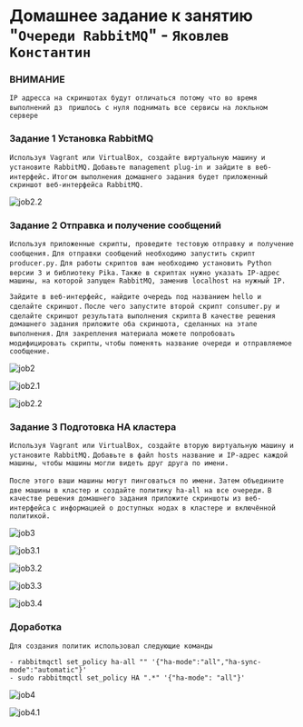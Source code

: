 # Домашнее задание к занятию "`Очереди RabbitMQ`" - `Яковлев Константин`

### ВНИМАНИЕ 

`IP адресса на скриншотах будут отличаться потому что во время выполнений дз `
`пришлось с нуля поднимать все сервисы на локльном сервере`

### Задание 1 Установка RabbitMQ

`Используя Vagrant или VirtualBox, создайте виртуальную машину и установите RabbitMQ.`
`Добавьте management plug-in и зайдите в веб-интерфейс.`
`Итогом выполнения домашнего задания будет приложенный скриншот веб-интерфейса RabbitMQ.`

![job2.2](https://github.com/Prime2270/homework_netology-11-04-RabbitMQ/blob/main/screenshots/job2.2.png)

### Задание 2 Отправка и получение сообщений

`Используя приложенные скрипты, проведите тестовую отправку и получение сообщения.`
`Для отправки сообщений необходимо запустить скрипт producer.py.`
`Для работы скриптов вам необходимо установить Python версии 3 и библиотеку Pika.`
`Также в скриптах нужно указать IP-адрес машины, на которой запущен RabbitMQ, заменив localhost на нужный IP.`

`Зайдите в веб-интерфейс, найдите очередь под названием hello и сделайте скриншот.`
`После чего запустите второй скрипт consumer.py и сделайте скриншот результата выполнения скрипта`
`В качестве решения домашнего задания приложите оба скриншота, сделанных на этапе выполнения.`
`Для закрепления материала можете попробовать модифицировать скрипты,`
`чтобы поменять название очереди и отправляемое сообщение.`

![job2](https://github.com/Prime2270/homework_netology-11-04-RabbitMQ/blob/main/screenshots/job2.png)

![job2.1](https://github.com/Prime2270/homework_netology-11-04-RabbitMQ/blob/main/screenshots/job2.1.png)

![job2.2](https://github.com/Prime2270/homework_netology-11-04-RabbitMQ/blob/main/screenshots/job2.2.png)

### Задание 3 Подготовка HA кластера

`Используя Vagrant или VirtualBox, создайте вторую виртуальную машину и установите RabbitMQ.`
`Добавьте в файл hosts название и IP-адрес каждой машины, чтобы машины могли видеть друг друга по имени.`

`После этого ваши машины могут пинговаться по имени.`
`Затем объедините две машины в кластер и создайте политику ha-all на все очереди.`
`В качестве решения домашнего задания приложите скриншоты из веб-интерфейса`
`с информацией о доступных нодах в кластере и включённой политикой.`

![job3](https://github.com/Prime2270/homework_netology-11-04-RabbitMQ/blob/main/screenshots/job3.png)

![job3.1](https://github.com/Prime2270/homework_netology-11-04-RabbitMQ/blob/main/screenshots/job3.1.png)

![job3.2](https://github.com/Prime2270/homework_netology-11-04-RabbitMQ/blob/main/screenshots/job3.2.png)

![job3.3](https://github.com/Prime2270/homework_netology-11-04-RabbitMQ/blob/main/screenshots/job3.3.png)

![job3.4](https://github.com/Prime2270/homework_netology-11-04-RabbitMQ/blob/main/screenshots/job3.4.png)


### Доработка

`Для создания политик использовал следующие команды`

	- rabbitmqctl set_policy ha-all "" '{"ha-mode":"all","ha-sync-mode":"automatic"}'
	- sudo rabbitmqctl set_policy HA ".*" '{"ha-mode": "all"}'

![job4](https://github.com/Prime2270/homework_netology-11-04-RabbitMQ/blob/main/screenshots/job4.png)

![job4.1](https://github.com/Prime2270/homework_netology-11-04-RabbitMQ/blob/main/screenshots/job4.1.png)
